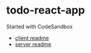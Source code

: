 # todo-react-app
Started with CodeSandbox

- [client readme](./client/README.md)
- [server readme](./server/README.md)

